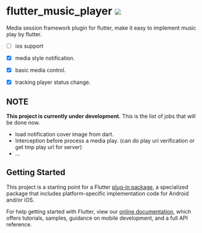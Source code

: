 # flutter_music_player  [![](https://github.com/boyan01/flutter-music-player/workflows/Test%20and%20Build%20Apk/badge.svg)](https://github.com/boyan01/flutter-music-player/actions)

Media session framework plugin for flutter, make it easy to implement music play by flutter.

* [ ] ios support
* [x] media style notification.
* [x] basic media control.
* [x] tracking player status change.


## NOTE

**This project is currently under development.**
This is the list of jobs that will be done now.

* load notification cover image from dart.
* Interception before process a media play. (can do play uri verification or get tmp play url for server)
* ...

## Getting Started

This project is a starting point for a Flutter
[plug-in package](https://flutter.dev/developing-packages/),
a specialized package that includes platform-specific implementation code for
Android and/or iOS.

For help getting started with Flutter, view our 
[online documentation](https://flutter.dev/docs), which offers tutorials, 
samples, guidance on mobile development, and a full API reference.
